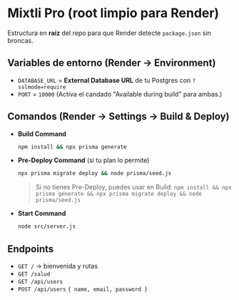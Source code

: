 # Mixtli Pro (root limpio para Render)

Estructura en **raíz** del repo para que Render detecte `package.json` sin broncas.

## Variables de entorno (Render → Environment)
- `DATABASE_URL` = **External Database URL** de tu Postgres con `?sslmode=require`
- `PORT` = `10000`
(Activa el candado "Available during build" para ambas.)

## Comandos (Render → Settings → Build & Deploy)
- **Build Command**
  ```bash
  npm install && npx prisma generate
  ```
- **Pre-Deploy Command** (si tu plan lo permite)
  ```bash
  npx prisma migrate deploy && node prisma/seed.js
  ```
  > Si no tienes Pre-Deploy, puedes usar en Build:
  > `npm install && npx prisma generate && npx prisma migrate deploy && node prisma/seed.js`
- **Start Command**
  ```bash
  node src/server.js
  ```

## Endpoints
- `GET /` → bienvenida y rutas
- `GET /salud`
- `GET /api/users`
- `POST /api/users`  `{ name, email, password }`
